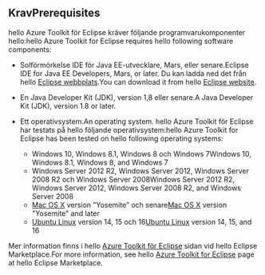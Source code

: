## <a name="prerequisites"></a><span data-ttu-id="58005-101">Krav</span><span class="sxs-lookup"><span data-stu-id="58005-101">Prerequisites</span></span>
<span data-ttu-id="58005-102">hello Azure Toolkit för Eclipse kräver följande programvarukomponenter hello:</span><span class="sxs-lookup"><span data-stu-id="58005-102">hello Azure Toolkit for Eclipse requires hello following software components:</span></span>

* <span data-ttu-id="58005-103">Solförmörkelse IDE för Java EE-utvecklare, Mars, eller senare.</span><span class="sxs-lookup"><span data-stu-id="58005-103">Eclipse IDE for Java EE Developers, Mars, or later.</span></span> <span data-ttu-id="58005-104">Du kan ladda ned det från hello [Eclipse webbplats](http://www.eclipse.org/downloads/).</span><span class="sxs-lookup"><span data-stu-id="58005-104">You can download it from hello [Eclipse website](http://www.eclipse.org/downloads/).</span></span>

* <span data-ttu-id="58005-105">En Java Developer Kit (JDK), version 1,8 eller senare.</span><span class="sxs-lookup"><span data-stu-id="58005-105">A Java Developer Kit (JDK), version 1.8 or later.</span></span>

* <span data-ttu-id="58005-106">Ett operativsystem.</span><span class="sxs-lookup"><span data-stu-id="58005-106">An operating system.</span></span> <span data-ttu-id="58005-107">hello Azure Toolkit för Eclipse har testats på hello följande operativsystem:</span><span class="sxs-lookup"><span data-stu-id="58005-107">hello Azure Toolkit for Eclipse has been tested on hello following operating systems:</span></span>
  
  * <span data-ttu-id="58005-108">Windows 10, Windows 8.1, Windows 8 och Windows 7</span><span class="sxs-lookup"><span data-stu-id="58005-108">Windows 10, Windows 8.1, Windows 8, and Windows 7</span></span>
  * <span data-ttu-id="58005-109">Windows Server 2012 R2, Windows Server 2012, Windows Server 2008 R2 och Windows Server 2008</span><span class="sxs-lookup"><span data-stu-id="58005-109">Windows Server 2012 R2, Windows Server 2012, Windows Server 2008 R2, and Windows Server 2008</span></span>
  * <span data-ttu-id="58005-110">[Mac OS X](http://www.apple.com/osx) version ”Yosemite” och senare</span><span class="sxs-lookup"><span data-stu-id="58005-110">[Mac OS X](http://www.apple.com/osx) version "Yosemite" and later</span></span>
  * <span data-ttu-id="58005-111">[Ubuntu Linux](http://www.ubuntu.com) version 14, 15 och 16</span><span class="sxs-lookup"><span data-stu-id="58005-111">[Ubuntu Linux](http://www.ubuntu.com) version 14, 15, and 16</span></span>

<span data-ttu-id="58005-112">Mer information finns i hello [Azure Toolkit för Eclipse](http://marketplace.eclipse.org/content/azure-toolkit-eclipse) sidan vid hello Eclipse Marketplace.</span><span class="sxs-lookup"><span data-stu-id="58005-112">For more information, see hello [Azure Toolkit for Eclipse](http://marketplace.eclipse.org/content/azure-toolkit-eclipse) page at hello Eclipse Marketplace.</span></span>

<!--
> [!IMPORTANT]
> If you are using hello Azure Toolkit for Eclipse on Windows, hello toolkit requires installing hello Azure SDK 2.9.6 or later in order toouse hello Azure emulator. You have two options for installing hello Azure SDK:
> 
> * You can download and install hello Azure SDK by using hello [Web Platform Installer (WebPI)](http://go.microsoft.com/fwlink/?LinkID=252838).
> * If you do not have hello Azure SDK installed when you create your first Azure deployment project, you will be prompted tooautomatically download install hello requisite version of hello Azure SDK.
> 
> Note that hello Azure SDK is required on Windows only.
> 
> 
-->
